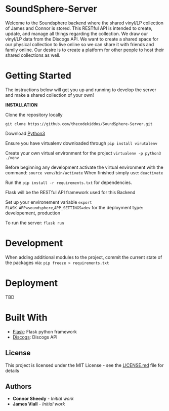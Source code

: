 # SoundSphere-Server
Welcome to the Soundsphere backend where the shared vinyl/LP collection of James and Connor is stored. This RESTful API is intended to create, update, and manage all things regarding the collection. We draw our vinyl/LP data from the Discogs API. We want to create a shared space for our physical collection to live online so we can share it with friends and family online. Our desire is to create a platform for other people to host their shared collections as well.

# Getting Started
The instructions below will get you up and running to develop the server and make a shared collection of your own!

**INSTALLATION**

Clone the repository locally

`git clone https://github.com/thecodekiddos/SoundSphere-Server.git`

Download [Python3](https://www.python.org/downloads/release/python-370/)

Ensure you have virtualenv downloaded through `pip install virutalenv`

Create your own virtual environment for the project `virtualenv -p python3 ./venv`

Before beginning any development activate the virtual environment with the command:
`source venv/bin/activate`
When finished simply use:
`deactivate`

Run the `pip install -r requirements.txt` for dependencies.

Flask will be the RESTful API framework used for this Backend

Set up your environement variable `export FLASK_APP=soundsphere`,`APP_SETTINGS=dev` for the deployment type: developement, production

To run the server:
`flask run`

# Development

When adding additional modules to the project, commit the current state of the packages via: `pip freeze > requirements.txt`

# Deployment
TBD

# Built With
- [Flask](http://flask.pocoo.org): Flask python framework
- [Discogs](https://www.discogs.com/developers/#): Discogs API

## License
This project is licensed under the MIT License - see the [LICENSE.md](LICENSE.md) file for details

## Authors

* **Connor Sheedy** - *Initial work*
* **James Viall** - *Initial work*
